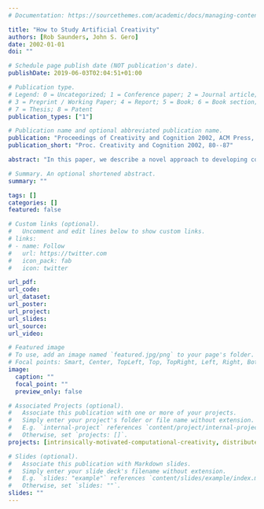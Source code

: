 ```yaml
---
# Documentation: https://sourcethemes.com/academic/docs/managing-content/

title: "How to Study Artificial Creativity"
authors: [Rob Saunders, John S. Gero]
date: 2002-01-01
doi: ""

# Schedule page publish date (NOT publication's date).
publishDate: 2019-06-03T02:04:51+01:00

# Publication type.
# Legend: 0 = Uncategorized; 1 = Conference paper; 2 = Journal article;
# 3 = Preprint / Working Paper; 4 = Report; 5 = Book; 6 = Book section;
# 7 = Thesis; 8 = Patent
publication_types: ["1"]

# Publication name and optional abbreviated publication name.
publication: "Proceedings of Creativity and Cognition 2002, ACM Press, New York, NY, pages 80--87"
publication_short: "Proc. Creativity and Cognition 2002, 80--87"

abstract: "In this paper, we describe a novel approach to developing computational models of creativity that supports the multiple approaches to the study of artificial creative systems. The artificial creativity approach to the development of computational models of creative systems is described with reference to Csikszentmihalyi’s systems view of creativity. Some interesting results from studies using an early implementation of an artificially creative system, The Digital Clockwork Muse, are presented. The different studies show how the artificial creativity approach supports the study of creativity from a variety of standpoints that mirror the disciplines that study human creativity. The use of artificial creativity allows these different studies to be conveniently conducted on the same computational model and integrated in to a more complete picture of the creative process."

# Summary. An optional shortened abstract.
summary: ""

tags: []
categories: []
featured: false

# Custom links (optional).
#   Uncomment and edit lines below to show custom links.
# links:
# - name: Follow
#   url: https://twitter.com
#   icon_pack: fab
#   icon: twitter

url_pdf:
url_code:
url_dataset:
url_poster:
url_project:
url_slides:
url_source:
url_video:

# Featured image
# To use, add an image named `featured.jpg/png` to your page's folder. 
# Focal points: Smart, Center, TopLeft, Top, TopRight, Left, Right, BottomLeft, Bottom, BottomRight.
image:
  caption: ""
  focal_point: ""
  preview_only: false

# Associated Projects (optional).
#   Associate this publication with one or more of your projects.
#   Simply enter your project's folder or file name without extension.
#   E.g. `internal-project` references `content/project/internal-project/index.md`.
#   Otherwise, set `projects: []`.
projects: [intrinsically-motivated-computational-creativity, distributed-computational-creativity]

# Slides (optional).
#   Associate this publication with Markdown slides.
#   Simply enter your slide deck's filename without extension.
#   E.g. `slides: "example"` references `content/slides/example/index.md`.
#   Otherwise, set `slides: ""`.
slides: ""
---
```

